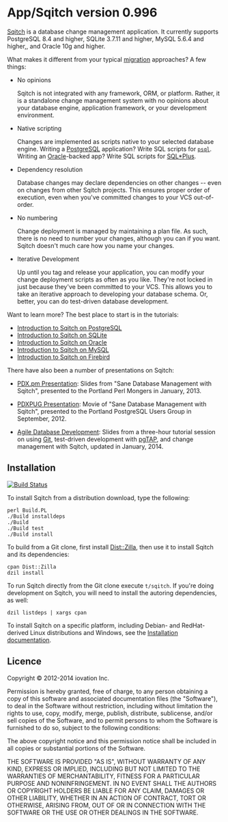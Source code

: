 App/Sqitch version 0.996
========================

[Sqitch](http://sqitch.org/) is a database change management application. It
currently supports PostgreSQL 8.4 and higher, SQLite 3.7.11 and higher, MySQL
5.6.4 and higher,, and Oracle 10g and higher.

What makes it different from your typical
[migration](http://guides.rubyonrails.org/migrations.html) approaches? A few
things:

*   No opinions

    Sqitch is not integrated with any framework, ORM, or platform. Rather, it
    is a standalone change management system with no opinions about your
    database engine, application framework, or your development environment.

*   Native scripting

    Changes are implemented as scripts native to your selected database
    engine. Writing a [PostgreSQL](http://postgresql.org/) application? Write
    SQL scripts for
    [`psql`](http://www.postgresql.org/docs/current/static/app-psql.html).
    Writing an [Oracle](http://www.oracle.com/us/products/database/)-backed app?
    Write SQL scripts for [SQL\*Plus](http://www.orafaq.com/wiki/SQL*Plus).

*   Dependency resolution

    Database changes may declare dependencies on other changes -- even on
    changes from other Sqitch projects. This ensures proper order of
    execution, even when you've committed changes to your VCS out-of-order.

*   No numbering

    Change deployment is managed by maintaining a plan file. As such, there is
    no need to number your changes, although you can if you want. Sqitch
    doesn't much care how you name your changes.

*   Iterative Development

    Up until you tag and release your application, you can modify your change
    deployment scripts as often as you like. They're not locked in just
    because they've been committed to your VCS. This allows you to take an
    iterative approach to developing your database schema. Or, better, you can
    do test-driven database development.

Want to learn more? The best place to start is in the tutorials:

* [Introduction to Sqitch on PostgreSQL](lib/sqitchtutorial.pod)
* [Introduction to Sqitch on SQLite](lib/sqitchtutorial-sqlite.pod)
* [Introduction to Sqitch on Oracle](lib/sqitchtutorial-oracle.pod)
* [Introduction to Sqitch on MySQL](lib/sqitchtutorial-mysql.pod)
* [Introduction to Sqitch on Firebird](lib/sqitchtutorial-firebird.pod)

There have also been a number of presentations on Sqitch:

* [PDX.pm Presentation](https://speakerdeck.com/theory/sane-database-change-management-with-sqitch):
  Slides from "Sane Database Management with Sqitch", presented to the
  Portland Perl Mongers in January, 2013.

* [PDXPUG Presentation](https://vimeo.com/50104469): Movie of "Sane Database
  Management with Sqitch", presented to the Portland PostgreSQL Users Group in
  September, 2012.

* [Agile Database Development](https://speakerdeck.com/theory/agile-database-development-2ed):
  Slides from a three-hour tutorial session on using [Git](http://git-scm.org),
  test-driven development with [pgTAP](http://pgtap.org), and change
  management with Sqitch, updated in January, 2014.

Installation
------------

[![Build Status](https://travis-ci.org/theory/sqitch.png)](https://travis-ci.org/theory/sqitch)

To install Sqitch from a distribution download, type the following:

    perl Build.PL
    ./Build installdeps
    ./Build
    ./Build test
    ./Build install

To build from a Git clone, first install
[Dist::Zilla](https://metacpan.org/module/Dist::Zilla), then use it to install
Sqitch and its dependencies:

    cpan Dist::Zilla
    dzil install

To run Sqitch directly from the Git clone execute `t/sqitch`. If you're doing
development on Sqitch, you will need to install the autoring dependencies, as
well:

    dzil listdeps | xargs cpan

To install Sqitch on a specific platform, including Debian- and RedHat-derived
Linux distributions and Windows, see the
[Installation documentation](http://sqitch.org/#installation).

Licence
-------

Copyright © 2012-2014 iovation Inc.

Permission is hereby granted, free of charge, to any person obtaining a copy
of this software and associated documentation files (the "Software"), to deal
in the Software without restriction, including without limitation the rights
to use, copy, modify, merge, publish, distribute, sublicense, and/or sell
copies of the Software, and to permit persons to whom the Software is
furnished to do so, subject to the following conditions:

The above copyright notice and this permission notice shall be included in all
copies or substantial portions of the Software.

THE SOFTWARE IS PROVIDED "AS IS", WITHOUT WARRANTY OF ANY KIND, EXPRESS OR
IMPLIED, INCLUDING BUT NOT LIMITED TO THE WARRANTIES OF MERCHANTABILITY,
FITNESS FOR A PARTICULAR PURPOSE AND NONINFRINGEMENT. IN NO EVENT SHALL THE
AUTHORS OR COPYRIGHT HOLDERS BE LIABLE FOR ANY CLAIM, DAMAGES OR OTHER
LIABILITY, WHETHER IN AN ACTION OF CONTRACT, TORT OR OTHERWISE, ARISING FROM,
OUT OF OR IN CONNECTION WITH THE SOFTWARE OR THE USE OR OTHER DEALINGS IN THE
SOFTWARE.
